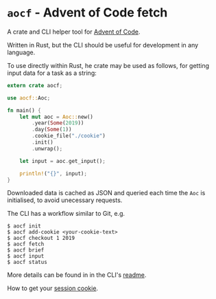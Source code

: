 # `aocf` - Advent of Code fetch

A crate and CLI helper tool for [Advent of Code](https://adventofcode.com/).

Written in Rust, but the CLI should be useful for development in any language.

To use directly within Rust, he crate may be used as follows, for getting input
data for a task as a string:

```rust
extern crate aocf;

use aocf::Aoc;

fn main() {
    let mut aoc = Aoc::new()
        .year(Some(2019))
        .day(Some(1))
        .cookie_file("./cookie")
        .init()
        .unwrap();

    let input = aoc.get_input();

    println!("{}", input);
}
```

Downloaded data is cached as JSON and queried each time the `Aoc` is
initialised, to avoid unecessary requests.

The CLI has a workflow similar to Git, e.g.

```
$ aocf init
$ aocf add-cookie <your-cookie-text>
$ aocf checkout 1 2019
$ aocf fetch
$ aocf brief
$ aocf input
$ aocf status
```

More details can be found in in the CLI's [readme](./aocf_cli/README.md).

How to get your [session cookie](./cookie.md).
